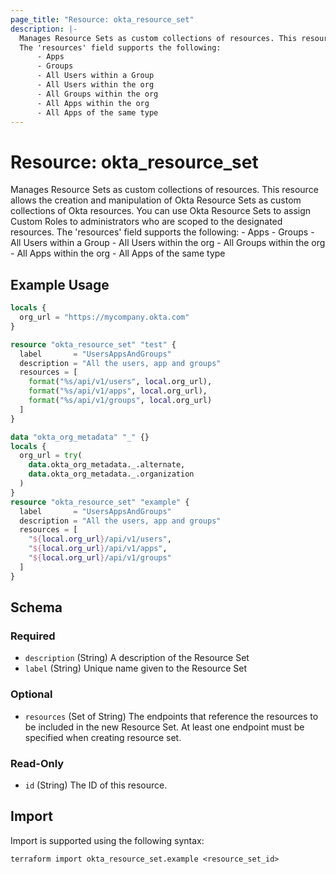 ```yaml
---
page_title: "Resource: okta_resource_set"
description: |-
  Manages Resource Sets as custom collections of resources. This resource allows the creation and manipulation of Okta Resource Sets as custom collections of Okta resources. You can use Okta Resource Sets to assign Custom Roles to administrators who are scoped to the designated resources.
  The 'resources' field supports the following:
      - Apps
      - Groups
      - All Users within a Group
      - All Users within the org
      - All Groups within the org
      - All Apps within the org
      - All Apps of the same type
---
```


# Resource: okta_resource_set

Manages Resource Sets as custom collections of resources. This resource allows the creation and manipulation of Okta Resource Sets as custom collections of Okta resources. You can use Okta Resource Sets to assign Custom Roles to administrators who are scoped to the designated resources. 
The 'resources' field supports the following:
	- Apps
	- Groups
	- All Users within a Group
	- All Users within the org
	- All Groups within the org
	- All Apps within the org
	- All Apps of the same type

## Example Usage

```terraform
locals {
  org_url = "https://mycompany.okta.com"
}

resource "okta_resource_set" "test" {
  label       = "UsersAppsAndGroups"
  description = "All the users, app and groups"
  resources = [
    format("%s/api/v1/users", local.org_url),
    format("%s/api/v1/apps", local.org_url),
    format("%s/api/v1/groups", local.org_url)
  ]
}
```

```terraform
data "okta_org_metadata" "_" {}
locals {
  org_url = try(
    data.okta_org_metadata._.alternate,
    data.okta_org_metadata._.organization
  )
}
resource "okta_resource_set" "example" {
  label       = "UsersAppsAndGroups"
  description = "All the users, app and groups"
  resources = [
    "${local.org_url}/api/v1/users",
    "${local.org_url}/api/v1/apps",
    "${local.org_url}/api/v1/groups"
  ]
}
```

<!-- schema generated by tfplugindocs -->
## Schema

### Required

- `description` (String) A description of the Resource Set
- `label` (String) Unique name given to the Resource Set

### Optional

- `resources` (Set of String) The endpoints that reference the resources to be included in the new Resource Set. At least one endpoint must be specified when creating resource set.

### Read-Only

- `id` (String) The ID of this resource.

## Import

Import is supported using the following syntax:

```shell
terraform import okta_resource_set.example <resource_set_id>
```
